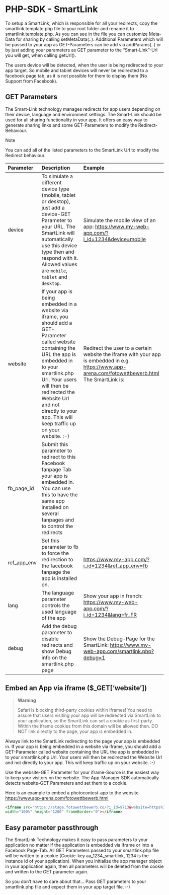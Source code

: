 # PHP-SDK - SmartLink

To setup a SmartLink, which is responsible for all your redirects, copy
the smartlink.template.php file to your root folder and rename it to
smartlink.template.php. As you can see in the file you can customize
Meta-Data for sharing by calling setMetaData(..). Additional Parameters
which will be passed to your app as GET-Parameters can be add via
addParams(..) or by just adding your parameters as GET parameter to the
“Smart-Link”-Url you will get, when calling getUrl().

The users device will be detected, when the user is being redirected to
your app target. So mobile and tablet devices will never be redirected
to a facebook page tab, as it is not possible for them to display them
(No Support from Facebook).

## GET Parameters

The Smart-Link technology manages redirects for app users depending on
their device, language and environment settings. The Smart-Link should
be used for all sharing functionality in your app. It offers an easy way
to generate sharing links and some GET-Parameters to modify the
Redirect-Behaviour.

Note

You can add all of the listed parameters to the SmartLink Url to modify
the Redirect behaviour.

| Parameter | Description                                                                                                                                                                                                                                        | Example                             |
|:----------|:---------------------------------------------------------------------------------------------------------------------------------------------------------------------------------------------------------------------------------------------------|:------------------------------------|
| device    | To simulate a different device type (mobile, tablet or desktop), just add a device-GET Parameter to your URL. The SmartLink will automatically use this device type then and respond with it. Allowed values are `mobile`, `tablet` and `desktop`. | Simulate the mobile view of an app: https://www.my-web-app.com/?i_id=1234&device=mobile |
| website | If your app is being embedded in a website via iframe, you should add a GET-Parameter called website containing the URL the app is embedded in to your smartlink.php Url. Your users will then be redirected the Website Url and not directly to your app. This will keep traffic up on your website. :-) | Redirect the user to a certain website the iframe with your app is embedded in e.g. https://www.app-arena.com/fotowettbewerb.html The SmartLink is: |
| fb_page_id | Submit this parameter to redirect to this Facebook fanpage Tab your app is embedded in. You can use this to have the same app installed on several fanpages and to control the redirects
| ref_app_env | Set this parameter to fb to force the redirection to the facebook fanpage the app is installed on. | https://www.my-app.com/?i_id=1234&ref_app_env=fb |
| lang | The language parameter controls the used language of the app | Show your app in french: https://www.my-web-app.com/?i_id=1234&lang=fr_FR
| debug | Add the debug parameter to disable redirects and show Debug info on the smartlink.php page | Show the Debug-Page for the SmartLink: https://www.my-web-app.com/smartlink.php?debug=1

## Embed an App via iframe ($_GET[‘website’])

>**Warning**
>
>Safari is blocking third-party cookies within iframes! You need to
>assure that users visiting your app will be redirected via SmartLink to
>your application, so the SmartLink can set a cookie as first-party.
>Within the iframe cookies from this domain will be allowed then. DO NOT
>link directly to the page, your app is embedded in.

Always link to the SmartLink redirecting to the page your app is
embedded in. If your app is being embedded in a website via iframe, you
should add a GET-Parameter called website containing the URL the app is
embedded in to your smartlink.php Url. Your users will then be
redirected the Website Url and not directly to your app. This will keep
traffic up on your website. :-)

Use the website-GET Parameter for your iframe-Source is the easiest way
to keep your visitors on the website. The App-Manager SDK automatically
detects website-GET Parameters and set them to a cookie.

Here is an example to embed a photocontest-app to the website
https://www.app-arena.com/fotowettbewerb.html

```html
<iframe src="https://stage.fotowettbewerb.co/?i_id=9713&website=https%3A%2F%2Fwww.app-arena.com%2Ffotowettbewerb.html"
width="100%" height="1200" frameBorder="0"></iframe>
```

## Easy parameter passthrough
The SmartLink Technology makes it easy to pass parameters to your application no matter if the application is embedded via iframe or into a Facebook Page-Tab. All GET Parameters passed to your smartlink.php file will be written to a cookie (Cookie-key aa_1234_smartlink, 1234 is the instance id of your application). When you initialize the app manager object in your application again, then all parameters will be deleted from the cookie and written to the GET parameter again.

So you don’t have to care about that... Pass GET parameters to your
smartlink.php file and expect them in your app target file. :-)
